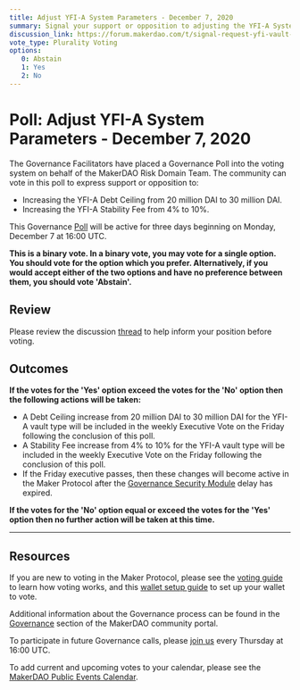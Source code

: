 ```yaml
---
title: Adjust YFI-A System Parameters - December 7, 2020
summary: Signal your support or opposition to adjusting the YFI-A System Parameters
discussion_link: https://forum.makerdao.com/t/signal-request-yfi-vault-options/5425
vote_type: Plurality Voting
options:
   0: Abstain
   1: Yes
   2: No
---
```

# Poll: Adjust YFI-A System Parameters - December 7, 2020

The Governance Facilitators have placed a Governance Poll into the voting system on behalf of the MakerDAO Risk Domain Team. The community can vote in this poll to express support or opposition to:
* Increasing the YFI-A Debt Ceiling from 20 million DAI to 30 million DAI. 
* Increasing the YFI-A Stability Fee from 4% to 10%.

This Governance [Poll](https://community-development.makerdao.com/en/learn/governance/on-chain-gov) will be active for three days beginning on Monday, December 7 at 16:00 UTC.

**This is a binary vote. In a binary vote, you may vote for a single option. You should vote for the option which you prefer. Alternatively, if you would accept either of the two options and have no preference between them, you should vote 'Abstain'.**

## Review

Please review the discussion [thread](https://forum.makerdao.com/t/signal-request-yfi-vault-options/5425) to help inform your position before voting.

## Outcomes

**If the votes for the 'Yes' option exceed the votes for the 'No' option then the following actions will be taken:**
* A Debt Ceiling increase from 20 million DAI to 30 million DAI for the YFI-A vault type will be included in the weekly Executive Vote on the Friday following the conclusion of this poll.
* A Stability Fee increase from 4% to 10% for the YFI-A vault type will be included in the weekly Executive Vote on the Friday following the conclusion of this poll.
* If the Friday executive passes, then these changes will become active in the Maker Protocol after the [Governance Security Module](https://forum.makerdao.com/tag/govsec-module) delay has expired.

**If the votes for the 'No' option equal or exceed the votes for the 'Yes' option then no further action will be taken at this time.**

---

## Resources

If you are new to voting in the Maker Protocol, please see the [voting guide](https://community-development.makerdao.com/en/learn/governance/how-voting-works/) to learn how voting works, and this [wallet setup guide](https://community-development.makerdao.com/en/learn/governance/voting-setup/) to set up your wallet to vote.

Additional information about the Governance process can be found in the [Governance](https://community-development.makerdao.com/en/learn/governance) section of the MakerDAO community portal.

To participate in future Governance calls, please [join us](https://github.com/makerdao/community/tree/master/governance/governance-and-risk-meetings) every Thursday at 16:00 UTC.

To add current and upcoming votes to your calendar, please see the [MakerDAO Public Events Calendar](https://calendar.google.com/calendar/embed?src=makerdao.com_3efhm2ghipksegl009ktniomdk%40group.calendar.google.com&ctz=UTC&mode=week&showCalendars=0&showPrint=0).
